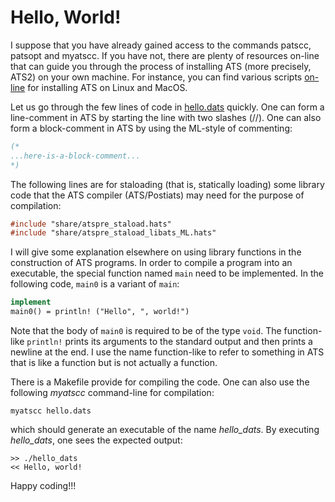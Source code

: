 # Hello, World!

I suppose that you have already
gained access to the commands patscc, patsopt
and myatscc. If you have not, there are plenty
of resources on-line that can guide you through
the process of installing ATS (more precisely, ATS2)
on your own machine. For instance, you can find various
scripts [on-line](http://www.ats-lang.org/Downloads.html#Scripts_for_installing_ATS_Postiats)
for installing ATS on Linux and MacOS.

Let us go through the few lines of code in [hello.dats](./hello.dats) quickly.
One can form a line-comment in ATS by starting the line with two slashes (//). One can also
form a block-comment in ATS by using the ML-style of commenting:

```ats
(*
...here-is-a-block-comment...
*)
```

The following lines are for staloading (that is, statically loading)
some library code that the ATS compiler (ATS/Postiats) may need for the purpose
of compilation:

```ats
#include "share/atspre_staload.hats"
#include "share/atspre_staload_libats_ML.hats"
```

I will give some explanation elsewhere on using library functions in
the construction of ATS programs.  In order to compile a program into
an executable, the special function named ```main``` need to be
implemented. In the following code, ```main0``` is a variant of
```main```:

```ats
implement
main0() = println! ("Hello", ", world!")
```

Note that the body of ```main0``` is required to be of the type
```void```. The function-like ```println!``` prints its arguments to
the standard output and then prints a newline at the end. I use the
name function-like to refer to something in ATS that is like a
function but is not actually a function.

There is a Makefile provide for compiling the code. One can also use
the following *myatscc* command-line for compilation:

```shell
myatscc hello.dats
```

which should generate an executable of the name *hello_dats*. By executing
*hello_dats*, one sees the expected output:

```shell
>> ./hello_dats
<< Hello, world!
```

Happy coding!!!
